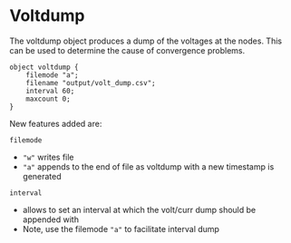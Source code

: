 # Voltdump 

The voltdump object produces a dump of the voltages at the nodes. This can be used to determine the cause of convergence problems.

~~~
object voltdump {
	filemode "a";
	filename "output/volt_dump.csv";
	interval 60;
	maxcount 0;
}
~~~

New features added are: 
~~~
filemode
~~~
- `"w"` writes file 
- `"a"` appends to the end of file as voltdump with a new timestamp is generated

~~~
interval 
~~~
- allows to set an interval at which the volt/curr dump should be appended with 
- Note, use the filemode `"a"` to facilitate interval dump

